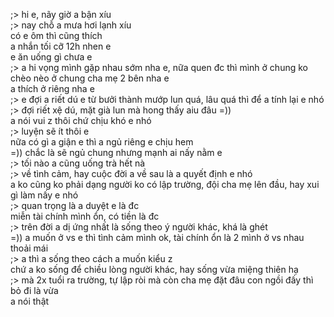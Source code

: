 ;> hi e, nãy giờ a bận xíu<br>
;> nay chỗ a mưa hơi lạnh xíu<br>
có e ôm thì cũng thích<br>
a nhắn tối cỡ 12h nhen e<br>
e ăn uống gì chưa e<br>
;> a hi vọng mình gặp nhau sớm nha e, nữa quen đc thì mình ở chung ko chèo nèo ở chung cha mẹ 2 bên nha e<br>
a thích ở riêng nha e<br>
;> e đợi a riết dú e từ bưởi thành mướp lun quá, lâu quá thì để a tính lại e nhó<br>
;> đợi riết xệ dú, mặt già lun mà hong thấy aiu đâu =))<br>
a nói vui z thôi chứ chịu khó e nhó<br>
;> luyện sẽ ít thôi e<br>
nữa có gì a giận e thì a ngủ riêng e chịu hem<br>
=)) chắc là sẽ ngủ chung nhưng mạnh ai nấy nằm e<br>
;> tối nào a cũng uống trà hết nà<br>
;> về tình cảm, hay cuộc đời a về sau là a quyết định e nhó<br>
a ko cũng ko phải dạng người ko có lập trường, đội cha mẹ lên đầu, hay xui gì làm nấy e nhó<br>
;> quan trọng là a duyệt e là đc<br>
miễn tài chính mình ổn, có tiền là đc<br>
;> trên đời a dị ứng nhất là sống theo ý người khác, khá là ghét<br>
=)) a muốn ở vs e thì tình cảm mình ok, tài chính ổn là 2 mình ở vs nhau thoải mái<br>
;> a thì a sống theo cách a muốn kiểu z<br>
chứ a ko sống để chiều lòng người khác, hay sống vừa miệng thiên hạ<br>
;> mà 2x tuổi ra trường, tự lập ròi mà còn cha mẹ đặt đâu con ngồi đấy thì bỏ đi là vừa<br>
a nói thật
